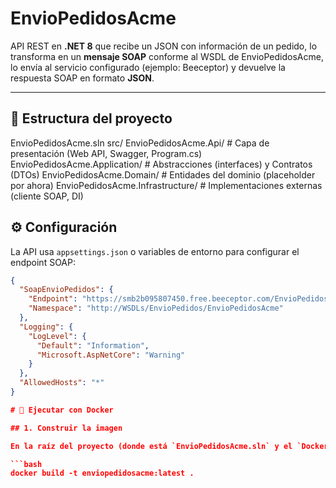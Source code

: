 # EnvioPedidosAcme

API REST en **.NET 8** que recibe un JSON con información de un pedido, lo transforma en un **mensaje SOAP** conforme al WSDL de EnvioPedidosAcme, lo envía al servicio configurado (ejemplo: Beeceptor) y devuelve la respuesta SOAP en formato **JSON**.

---

## 📂 Estructura del proyecto
EnvioPedidosAcme.sln
src/
EnvioPedidosAcme.Api/ # Capa de presentación (Web API, Swagger, Program.cs)
EnvioPedidosAcme.Application/ # Abstracciones (interfaces) y Contratos (DTOs)
EnvioPedidosAcme.Domain/ # Entidades del dominio (placeholder por ahora)
EnvioPedidosAcme.Infrastructure/ # Implementaciones externas (cliente SOAP, DI)

## ⚙️ Configuración

La API usa `appsettings.json` o variables de entorno para configurar el endpoint SOAP:

```json
{
  "SoapEnvioPedidos": {
    "Endpoint": "https://smb2b095807450.free.beeceptor.com/EnvioPedidosAcmeService",
    "Namespace": "http://WSDLs/EnvioPedidos/EnvioPedidosAcme"
  },
  "Logging": {
    "LogLevel": {
      "Default": "Information",
      "Microsoft.AspNetCore": "Warning"
    }
  },
  "AllowedHosts": "*"
}

# 🐳 Ejecutar con Docker

## 1. Construir la imagen

En la raíz del proyecto (donde está `EnvioPedidosAcme.sln` y el `Dockerfile`):

```bash
docker build -t enviopedidosacme:latest .
